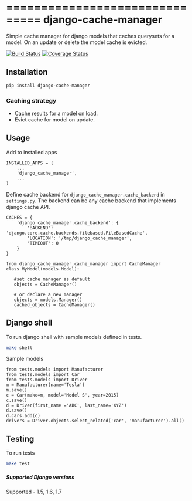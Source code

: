 ===============================
django-cache-manager
===============================

Simple cache manager for django models that caches querysets for a model. On an update or delete the model cache is 
evicted.

[![Build Status](https://travis-ci.org/vijaykatam/django-cache-manager.svg?branch=master)](https://travis-ci.org/vijaykatam/django-cache-manager)
[![Coverage Status](https://img.shields.io/coveralls/vijaykatam/django-cache-manager.svg)](https://coveralls.io/r/vijaykatam/django-cache-manager)

## Installation

```sh
pip install django-cache-manager
```

### Caching strategy
* Cache results for a model on load.
* Evict cache for model on update.


## Usage

Add to installed apps
```
INSTALLED_APPS = (
    ...
    'django_cache_manager',
    ...
)
```
Define cache backend for `django_cache_manager.cache_backend` in `settings.py`. The backend can be any cache backend 
that implements django cache API.

```
CACHES = {
    'django_cache_manager.cache_backend': {
        'BACKEND': 'django.core.cache.backends.filebased.FileBasedCache',
        'LOCATION': '/tmp/django_cache_manager',
        'TIMEOUT': 0
    }
}
```

```
from django_cache_manager.cache_manager import CacheManager
class MyModel(models.Model):
   
   #set cache manager as default
   objects = CacheManager()

   # or declare a new manager
   objects = models.Manager()
   cached_objects = CacheManager()
```   


## Django shell
To run django shell with sample models defined in tests.
```sh
make shell
```
Sample models
```
from tests.models import Manufacturer
from tests.models import Car
from tests.models import Driver
m = Manufacturer(name='Tesla')
m.save()
c = Car(make=m, model='Model S', year=2015)
c.save()
d = Driver(first_name ='ABC', last_name='XYZ')
d.save()
d.cars.add(c)
drivers = Driver.objects.select_related('car', 'manufacturer').all()
```

## Testing 

To run tests

```sh
make test
```

##### Supported Django versions 
Supported - 1.5, 1.6, 1.7




